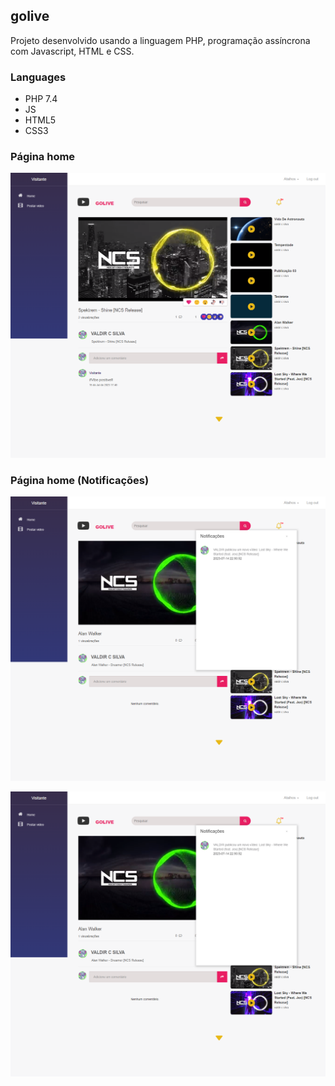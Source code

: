 ## golive

Projeto desenvolvido usando a linguagem PHP, programação assíncrona com Javascript, HTML e CSS.

### Languages 
* PHP 7.4
* JS
* HTML5
* CSS3

### Página home
![Web 1](https://github.com/valdirsillva/golive/blob/main/sprites/home1.png)

### Página home (Notificações)
![Web 1](https://github.com/valdirsillva/golive/blob/main/sprites/home2.png)

![Web 1](https://github.com/valdirsillva/golive/blob/main/sprites/home2.png)
